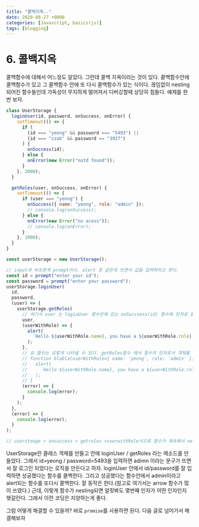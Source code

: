 ```yaml
---
title: "콜백지옥.."
date: 2020-08-27 +0800
categories: [Javascript, basics(js)]
tags: [blogging]
---
```


# 6. 콜백지옥

콜백함수에 대해서 어느정도 알았다. 그런데 콜백 지옥이라는 것이 있다. 콜백함수안에 콜백함수가 있고 그 콜백함수 안에 또 다시 콜백함수가 있는 식이다. 끊임없이 nesting되어진 함수들인데 가독성이 무지하게 떨어져서 디버깅할때 상당히 힘들다. 예제를 한 번 보자.

```javascript
class UserStorage {
  loginUser(id, password, onSuccess, onError) {
    setTimeout(() => {
      if (
        (id === "yeong" && password === "5493") ||
        (id === "zzak" && password == "3927")
      ) {
        onSuccess(id);
      } else {
        onError(new Error("notd found"));
      }
    }, 2000);
  }

  getRoles(user, onSuccess, onError) {
    setTimeout(() => {
      if (user === "yeong") {
        onSuccess({ name: "yeong", role: "admin" });
        // console.log(onSuccess);
      } else {
        onError(new Error("no acess"));
        // console.log(onError);
      }
    }, 1000);
  }
}

const userStorage = new UserStorage();

// input과 비슷한게 prompt이다. alert 창 같은게 뜨면서 값을 입력하라고 한다.
const id = prompt("enter your id");
const password = prompt("enter your password");
userStorage.loginUser(
  id,
  password,
  (user) => {
    userStorage.getRoles(
      // 여기서 user 는 loginUser 함수안에 있는 onSuccsess(id) 함수에 인자로 들어가는 id이다.
      user,
      (userWithRole) => {
        alert(
          `Hello ${userWithRole.name}, you have a ${userWithRole.role} role`
        );
      },
      // 요 함수는 요렇게 나타낼 수 있다. getRoles함수 에서 함수의 인자로서 객체를 넣었다는 것을 잘 한번 생각해보자.
      // function blabla(userWithRole={ name: 'yeong', role: 'admin' }) {
      //   alert(
      //     `Hello ${userWithRole.name}, you have a ${userWithRole.role} role`
      //   );
      // }
      (error) => {
        console.log(error);
      }
    );
  },
  (error) => {
    console.log(error);
  }
);

// userstoage > onsuccess > getroles >userwithRole식으로 함수가 계속해서 nesting되는것을 callbak hell이라고 함. 가독성이 매우 떨어져 디버깅할때 애를 먹음
```

UserStorage란 클래스 객체를 만들고 안에 loginUser / getRoles 라는 메소드를 만들었다. 그래서 id=yeong / password=5493을 입력하면 adimn 이라는 문구가 뜨면서 잘 로그인 되었다는 로직을 만든다고 하자. loginUser 안에서 id/password를 잘 입력하면 성공했다는 함수를 콜백한다. 그리고 성공했다는 함수안에서 admin이라고 alert되는 함수를 또다시 콜백한다. 잘 동작은 한다.(참고로 여기서는 arrow 함수가 많이 쓰였다.) 근데, 이렇게 함수가 nesting되면 얼핏봐도 몇번째 인자가 어떤 인자인지 헷갈린다. 그래서 이런 코딩은 지양하는게 좋다.

그럼 어떻게 해결할 수 있을까? 바로 `promise`를 사용하면 된다. 다음 글로 넘어가서 해결해보자
